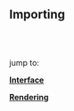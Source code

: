 ## **Importing**

<br/>


<br/>

jump to:

[**Interface**](Docs/Interface.md)

[**Rendering**](Docs/Rendering.md)
